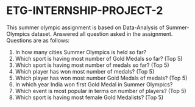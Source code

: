 # ETG-INTERNSHIP-PROJECT-2
This summer olympic assignment is based on Data-Analysis of Summer-Olympics dataset. Answered all question asked in the assignment.
Questions are as follows:
1. In how many cities Summer Olympics is held so far?<br>
2. Which sport is having most number of Gold Medals so far? (Top 5)<br>
3. Which sport is having most number of medals so far? (Top 5)<br>
4. Which player has won most number of medals? (Top 5)<br>
5. Which player has won most number Gold Medals of medals? (Top 5)<br>
6. In which year India won first Gold Medal in Summer Olympics?<br>
7. Which event is most popular in terms on number of players? (Top 5)<br>
8. Which sport is having most female Gold Medalists? (Top 5)<br>
